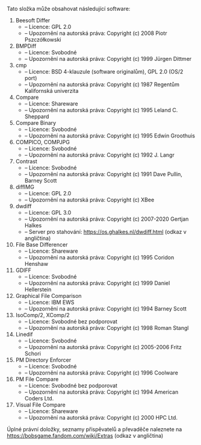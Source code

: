 ﻿Tato složka může obsahovat následující software:

1. Beesoft Differ
   - – Licence: GPL 2.0
   - – Upozornění na autorská práva: Copyright (c) 2008 Piotr Pszczółkowski
2. BMPDiff
   - – Licence: Svobodné
   - – Upozornění na autorská práva: Copyright (c) 1999 Jürgen Dittmer
3. cmp
   - – Licence: BSD 4-klauzule (software originalům), GPL 2.0 (OS/2 port)
   - – Upozornění na autorská práva: Copyright (c) 1987 Regentům Kalifornská univerzita
4. Compare
   - – Licence: Shareware
   - – Upozornění na autorská práva: Copyright (c) 1995 Leland C. Sheppard
5. Compare Binary
   - – Licence: Svobodné
   - – Upozornění na autorská práva: Copyright (c) 1995 Edwin Groothuis
6. COMPICO, COMPJPG
   - – Licence: Svobodné
   - – Upozornění na autorská práva: Copyright (c) 1992 J. Langr
7. Contrast
   - – Licence: Svobodné
   - – Upozornění na autorská práva: Copyright (c) 1991 Dave Pullin, Barney Scott
8. diffIMG
   - – Licence: GPL 2.0
   - – Upozornění na autorská práva: Copyright (c) XBee
9. dwdiff
   - – Licence: GPL 3.0
   - – Upozornění na autorská práva: Copyright (c) 2007-2020 Gertjan Halkes
   - – Server pro stahování: https://os.ghalkes.nl/dwdiff.html (odkaz v angličtina)
10. File Base Differencer
    - – Licence: Shareware
    - – Upozornění na autorská práva: Copyright (c) 1995 Coridon Henshaw
11. GDIFF
    - – Licence: Svobodné
    - – Upozornění na autorská práva: Copyright (c) 1999 Daniel Hellerstein
12. Graphical File Comparison
    - – Licence: IBM EWS
    - – Upozornění na autorská práva: Copyright (c) 1994 Barney Scott
13. IsoComp/2, XComp/2
    - – Licence: Svobodné bez podporovat
    - – Upozornění na autorská práva: Copyright (c) 1998 Roman Stangl
14. Linedif
    - – Licence: Svobodné
    - – Upozornění na autorská práva: Copyright (c) 2005-2006 Fritz Schori
15. PM Directory Enforcer
    - – Licence: Svobodné
    - – Upozornění na autorská práva: Copyright (c) 1996 Coolware
16. PM File Compare
    - – Licence: Svobodné bez podporovat
    - – Upozornění na autorská práva: Copyright (c) 1994 American Coders Ltd.
17. Visual File Compare
    - – Licence: Shareware
    - – Upozornění na autorská práva: Copyright (c) 2000 HPC Ltd.

Úplné právní doložky, seznamy přispěvatelů a převaděče naleznete na https://bobsgame.fandom.com/wiki/Extras (odkaz v angličtina)
